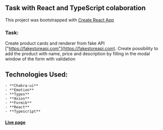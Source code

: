## Task with React and TypeScript colaboration

This project was bootstrapped with [Create React App](https://github.com/facebook/create-react-app)

### Task: 

Create product cards and renderer from fake API ["https://fakestoreapi.com"](https://fakestoreapi.com).
Create possibility to add the product  with name, price and description by filling in the modal window of the form with validation

## Technologies Used:

    - **Chakra-ui**
    - **Emotion**
    - **Types**
    - **Axios**
    - **Formik**
    - **React**
    - **Typescript**

#### [Live page](https://khavrat.github.io/type-script-react-task/)



